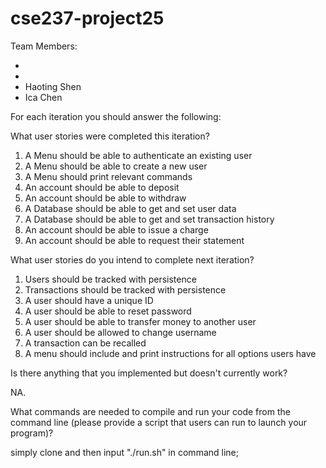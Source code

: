# cse237-project25

Team Members:

* 
*
* Haoting Shen
* Ica Chen

For each iteration you should answer the following:


What user stories were completed this iteration?
1. A Menu should be able to authenticate an existing user
2. A Menu should be able to create a new user
3. A Menu should print relevant commands
4. An account should be able to deposit
5. An account should be able to withdraw
6. A Database should be able to get and set user data
7. A Database should be able to get and set transaction history
8. An account should be able to issue a charge
9. An account should be able to request their statement

What user stories do you intend to complete next iteration?
1. Users should be tracked with persistence
2. Transactions should be tracked with persistence
3. A user should have a unique ID
4. A user should be able to reset password
5. A user should be able to transfer money to another user
6. A user should be allowed to change username
7. A transaction can be recalled
8. A menu should include and print instructions for all options users have

Is there anything that you implemented but doesn't currently work?

NA.

What commands are needed to compile and run your code from the command line (please provide a script that users can run to launch your program)?

simply clone and then input "./run.sh" in command line;
